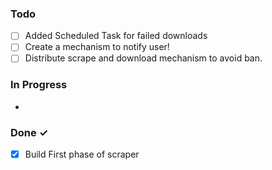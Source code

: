 ### Todo

- [ ] Added Scheduled Task for failed downloads  
- [ ] Create a mechanism to notify user!  
- [ ] Distribute scrape and download mechanism to avoid ban. 

### In Progress

-  

### Done ✓

- [x] Build First phase of scraper